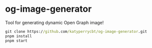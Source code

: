 # og-image-generator
Tool for generating dynamic Open Graph image! 

```cmd
git clone https://github.com/katyperrycbt/og-image-generator.git
pnpm install
pnpm start
```
